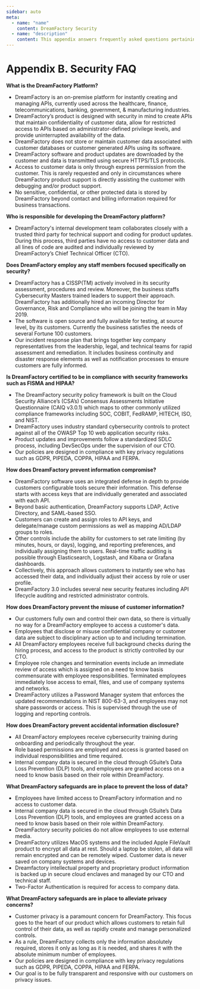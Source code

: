 ```yaml
---
sidebar: auto
meta:
  - name: "name"
    content: DreamFactory Security
  - name: "description"
    content: This appendix answers frequently asked questions pertaining to Dreamfactory platform security policies, safeguards, and procedures.
---
```


# Appendix B. Security FAQ

**What is the DreamFactory Platform?**

* DreamFactory is an on-premise platform for instantly creating and managing APIs, currently used across the healthcare, finance, telecommunications, banking, government, & manufacturing industries.
* DreamFactory’s product is designed with security in mind to create APIs that maintain confidentiality of customer data, allow for restricted access to APIs based on administrator-defined privilege levels, and provide uninterrupted availability of the data.
* DreamFactory does not store or maintain customer data associated with customer databases or customer generated APIs using its software.
* DreamFactory software and product updates are downloaded by the customer and data is transmitted using secure HTTPS/TLS protocols. 
* Access to customer data is only through express permission from the customer. This is rarely requested and only in circumstances where DreamFactory product support is directly assisting the customer with debugging and/or product support.
* No sensitive, confidential, or other protected data is stored by DreamFactory beyond contact and billing information required for business transactions.

**Who is responsible for developing the DreamFactory platform?**

* DreamFactory's internal development team collaborates closely with a trusted third party for technical support and coding for product updates. During this process, third parties have no access to customer data and all lines of code are audited and individually reviewed by DreamFactory’s Chief Technical Officer (CTO).

**Does DreamFactory employ any staff members focused specifically on security?**

* DreamFactory has a CISSP(TM) actively involved in its security assessment, procedures and review. Moreover, the business staffs Cybersecurity Masters trained leaders to support their approach. DreamFactory has additionally hired an incoming Director for Governance, Risk and Compliance who will be joining the team in May 2019.
* The software is open source and fully available for testing, at source level, by its customers. Currently the business satisfies the needs of several Fortune 100 customers.
* Our incident response plan that brings together key company representatives from the leadership, legal, and technical teams for rapid assessment and remediation. It includes business continuity and disaster response elements as well as notification processes to ensure customers are fully informed.

**Is DreamFactory certified to be in compliance with security frameworks such as FISMA and HIPAA?**

* The DreamFactory security policy framework is built on the Cloud Security Alliance’s (CSA’s) Consensus Assessments Initiative Questionnaire (CAIQ v3.0.1) which maps to other commonly utilized compliance frameworks including SOC, COBIT, FedRAMP, HITECH, ISO, and NIST. 
* DreamFactory uses industry standard cybersecurity controls to protect against all of the OWASP Top 10  web application security risks.
* Product updates and improvements follow a standardized SDLC process, including DevSecOps under the supervision of our CTO. 
* Our policies are designed in compliance with key privacy regulations such as GDPR, PIPEDA, COPPA, HIPAA and FERPA.

**How does DreamFactory prevent information compromise?**

* DreamFactory software uses an integrated defense in depth to provide customers configurable tools secure their information. This defense starts with access keys that are individually generated and associated with each API. 
* Beyond basic authentication, DreamFactory supports LDAP, Active Directory, and SAML-based SSO.
* Customers can create and assign roles to API keys, and delegate/manage custom permissions as well as mapping AD/LDAP groups to roles.
* Other controls include the ability for customers to set rate limiting (by minutes, hours, or days), logging, and reporting preferences, and individually assigning them to users. Real-time traffic auditing is possible through Elasticsearch, Logstash, and Kibana or Grafana dashboards.
* Collectively, this approach allows customers to instantly see who has accessed their data, and individually adjust their access by role or user profile.
* DreamFactory 3.0 includes several new security features including API lifecycle auditing and restricted administrator controls.

**How does DreamFactory prevent the misuse of customer information?**

* Our customers fully own and control their own data, so there is virtually no way for a DreamFactory employee to access a customer's data.
* Employees that disclose or misuse confidential company or customer data are subject to disciplinary action up to and including termination.
* All DreamFactory employees receive full background checks during the hiring process, and access to the product is strictly controlled by our CTO.
* Employee role changes and termination events include an immediate review of access which is assigned on a need to know basis commensurate with employee responsibilities. Terminated employees immediately lose access to email, files, and use of company systems and networks.
* DreamFactory utilizes a Password Manager system that enforces the updated recommendations in NIST 800-63-3, and employees may not share passwords or access. This is supervised through the use of logging and reporting controls.

**How does DreamFactory prevent accidental information disclosure?**

* All DreamFactory employees receive cybersecurity training during onboarding and periodically throughout the year. 
* Role based permissions are employed and access is granted based on individual responsibilities and time required.
* Internal company data is secured in the cloud through GSuite’s Data Loss Prevention (DLP) tools, and employees are granted access on a need to know basis based on their role within DreamFactory.

**What DreamFactory safeguards are in place to prevent the loss of data?**

* Employees have limited access to DreamFactory information and no access to customer data.
* Internal company data is secured in the cloud through GSuite’s Data Loss Prevention (DLP) tools, and employees are granted access on a need to know basis based on their role within DreamFactory.
* DreamFactory security policies do not allow employees to use external media.
* DreamFactory utilizes MacOS systems and the included Apple FileVault product to encrypt all data at rest. Should a laptop be stolen, all data will remain encrypted and can be remotely wiped. Customer data is never saved on company systems and devices.
* Dreamfactory intellectual property and proprietary product information is backed up in secure cloud enclaves and managed by our CTO and technical staff.
* Two-Factor Authentication is required for access to company data.

**What DreamFactory safeguards are in place to alleviate privacy concerns?**

* Customer privacy is a paramount concern for DreamFactory. This focus goes to the heart of our product which allows customers to retain full control of their data, as well as rapidly create and manage personalized controls.
* As a rule, DreamFactory collects only the information absolutely required, stores it only as long as it is needed, and shares it with the absolute minimum number of employees.
* Our policies are designed in compliance with key privacy regulations such as GDPR, PIPEDA, COPPA, HIPAA and FERPA.
* Our goal is to be fully transparent and responsive with our customers on privacy issues. 
